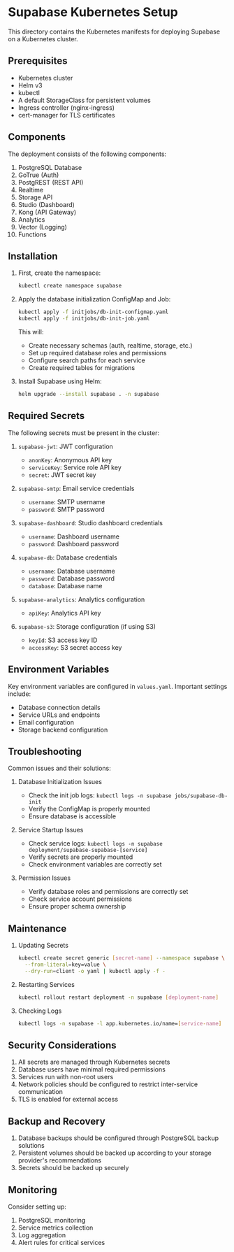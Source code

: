 # Supabase Kubernetes Setup

This directory contains the Kubernetes manifests for deploying Supabase on a Kubernetes cluster.

## Prerequisites

- Kubernetes cluster
- Helm v3
- kubectl
- A default StorageClass for persistent volumes
- Ingress controller (nginx-ingress)
- cert-manager for TLS certificates

## Components

The deployment consists of the following components:

1. PostgreSQL Database
2. GoTrue (Auth)
3. PostgREST (REST API)
4. Realtime
5. Storage API
6. Studio (Dashboard)
7. Kong (API Gateway)
8. Analytics
9. Vector (Logging)
10. Functions

## Installation

1. First, create the namespace:
   ```bash
   kubectl create namespace supabase
   ```

2. Apply the database initialization ConfigMap and Job:
   ```bash
   kubectl apply -f initjobs/db-init-configmap.yaml
   kubectl apply -f initjobs/db-init-job.yaml
   ```
   This will:
   - Create necessary schemas (auth, realtime, storage, etc.)
   - Set up required database roles and permissions
   - Configure search paths for each service
   - Create required tables for migrations

3. Install Supabase using Helm:
   ```bash
   helm upgrade --install supabase . -n supabase
   ```

## Required Secrets

The following secrets must be present in the cluster:

1. `supabase-jwt`: JWT configuration
   - `anonKey`: Anonymous API key
   - `serviceKey`: Service role API key
   - `secret`: JWT secret key

2. `supabase-smtp`: Email service credentials
   - `username`: SMTP username
   - `password`: SMTP password

3. `supabase-dashboard`: Studio dashboard credentials
   - `username`: Dashboard username
   - `password`: Dashboard password

4. `supabase-db`: Database credentials
   - `username`: Database username
   - `password`: Database password
   - `database`: Database name

5. `supabase-analytics`: Analytics configuration
   - `apiKey`: Analytics API key

6. `supabase-s3`: Storage configuration (if using S3)
   - `keyId`: S3 access key ID
   - `accessKey`: S3 secret access key

## Environment Variables

Key environment variables are configured in `values.yaml`. Important settings include:

- Database connection details
- Service URLs and endpoints
- Email configuration
- Storage backend configuration

## Troubleshooting

Common issues and their solutions:

1. Database Initialization Issues
   - Check the init job logs: `kubectl logs -n supabase jobs/supabase-db-init`
   - Verify the ConfigMap is properly mounted
   - Ensure database is accessible

2. Service Startup Issues
   - Check service logs: `kubectl logs -n supabase deployment/supabase-supabase-[service]`
   - Verify secrets are properly mounted
   - Check environment variables are correctly set

3. Permission Issues
   - Verify database roles and permissions are correctly set
   - Check service account permissions
   - Ensure proper schema ownership

## Maintenance

1. Updating Secrets
   ```bash
   kubectl create secret generic [secret-name] --namespace supabase \
     --from-literal=key=value \
     --dry-run=client -o yaml | kubectl apply -f -
   ```

2. Restarting Services
   ```bash
   kubectl rollout restart deployment -n supabase [deployment-name]
   ```

3. Checking Logs
   ```bash
   kubectl logs -n supabase -l app.kubernetes.io/name=[service-name]
   ```

## Security Considerations

1. All secrets are managed through Kubernetes secrets
2. Database users have minimal required permissions
3. Services run with non-root users
4. Network policies should be configured to restrict inter-service communication
5. TLS is enabled for external access

## Backup and Recovery

1. Database backups should be configured through PostgreSQL backup solutions
2. Persistent volumes should be backed up according to your storage provider's recommendations
3. Secrets should be backed up securely

## Monitoring

Consider setting up:
1. PostgreSQL monitoring
2. Service metrics collection
3. Log aggregation
4. Alert rules for critical services 